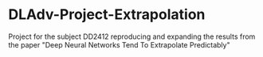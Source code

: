 # DLAdv-Project-Extrapolation
Project for the subject DD2412 reproducing and expanding the results from the paper "Deep Neural Networks Tend To Extrapolate Predictably"
